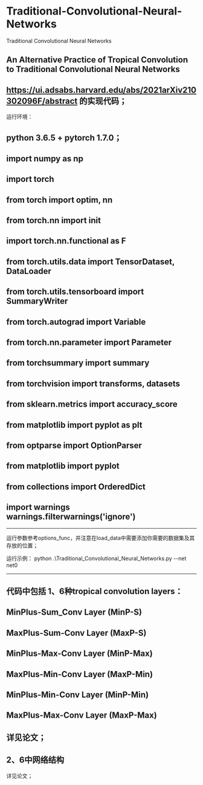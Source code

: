 # Traditional-Convolutional-Neural-Networks
 Traditional Convolutional Neural Networks

An Alternative Practice of Tropical Convolution to Traditional Convolutional Neural Networks
---------------------------------------------------------------------------------------------------------------------------
https://ui.adsabs.harvard.edu/abs/2021arXiv210302096F/abstract
的实现代码；
---------------------------------------------------------------------------------------------------------------------------
运行环境：

python 3.6.5 + pytorch 1.7.0；
---------------------------------------------------------------------------------------------------------------------------
import numpy as np
---------------------------------------------------------------------------------------------------------------------------
import torch
---------------------------------------------------------------------------------------------------------------------------
from torch import optim, nn
---------------------------------------------------------------------------------------------------------------------------
from torch.nn import init
---------------------------------------------------------------------------------------------------------------------------
import torch.nn.functional as F
---------------------------------------------------------------------------------------------------------------------------
from torch.utils.data import TensorDataset, DataLoader
---------------------------------------------------------------------------------------------------------------------------
from torch.utils.tensorboard import SummaryWriter
---------------------------------------------------------------------------------------------------------------------------
from torch.autograd import Variable
---------------------------------------------------------------------------------------------------------------------------
from torch.nn.parameter import Parameter
---------------------------------------------------------------------------------------------------------------------------
from torchsummary import summary
---------------------------------------------------------------------------------------------------------------------------
from torchvision import transforms, datasets
---------------------------------------------------------------------------------------------------------------------------
from sklearn.metrics import accuracy_score
---------------------------------------------------------------------------------------------------------------------------
from matplotlib import pyplot as plt
---------------------------------------------------------------------------------------------------------------------------
from optparse import OptionParser
---------------------------------------------------------------------------------------------------------------------------
from matplotlib import pyplot
---------------------------------------------------------------------------------------------------------------------------
from collections import OrderedDict
---------------------------------------------------------------------------------------------------------------------------
import warnings
warnings.filterwarnings('ignore')
---------------------------------------------------------------------------------------------------------------------------

---------------------------------------------------------------------------------------------------------------------------

运行参数参考options_func，并注意在load_data中需要添加你需要的数据集及其存放的位置；

运行示例：
python .\Traditional_Convolutional_Neural_Networks.py --net net0

---------------------------------------------------------------------------------------------------------------------------

代码中包括
1、6种tropical convolution layers：
---------------------------------------------------------------------------------------------------------------------------
MinPlus-Sum_Conv Layer (MinP-S)
---------------------------------------------------------------------------------------------------------------------------
MaxPlus-Sum-Conv Layer (MaxP-S)
---------------------------------------------------------------------------------------------------------------------------
MinPlus-Max-Conv Layer (MinP-Max)
---------------------------------------------------------------------------------------------------------------------------
MaxPlus-Min-Conv Layer (MaxP-Min)
---------------------------------------------------------------------------------------------------------------------------
MinPlus-Min-Conv Layer (MinP-Min)
---------------------------------------------------------------------------------------------------------------------------
MaxPlus-Max-Conv Layer (MaxP-Max)
---------------------------------------------------------------------------------------------------------------------------
详见论文；
---------------------------------------------------------------------------------------------------------------------------
2、6中网络结构
---------------------------------------------------------------------------------------------------------------------------
详见论文；


